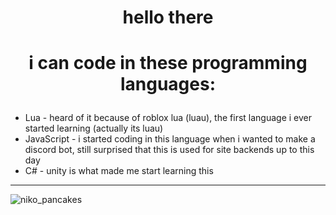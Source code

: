 # <p align="center">hello there<p>

# <p align="center">i can code in these programming languages:<p>
- Lua - heard of it because of roblox lua (luau), the first language i ever started learning (actually its luau)
- JavaScript - i started coding in this language when i wanted to make a discord bot, still surprised that this is used for site backends up to this day
- C# - unity is what made me start learning this

** **
![niko_pancakes](https://user-images.githubusercontent.com/95834462/220747453-d0c60291-931b-42cd-84bb-e4042c79c960.png)
